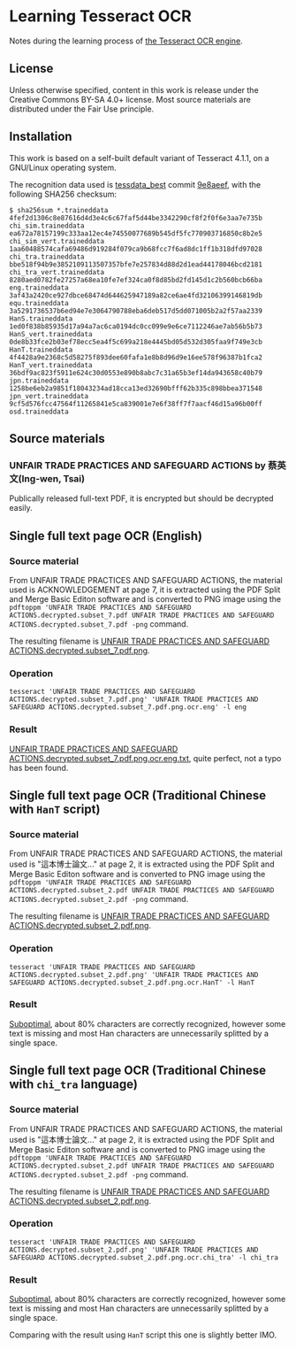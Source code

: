 # Learning Tesseract OCR

Notes during the learning process of [the Tesseract OCR engine](https://github.com/tesseract-ocr/tesseract).

## License

Unless otherwise specified, content in this work is release under the Creative Commons BY-SA 4.0+ license.  Most source materials are distributed under the Fair Use principle.

## Installation

This work is based on a self-built default variant of Tesseract 4.1.1, on a GNU/Linux operating system.

The recognition data used is [tessdata_best](https://github.com/tesseract-ocr/tessdata_best) commit [9e8aeef](https://github.com/tesseract-ocr/tessdata_best/commit/9e8aeef07ce8c4f6e6519577cee76363246bc6de), with the following SHA256 checksum:

```checksum
$ sha256sum *.traineddata
4fef2d1306c8e87616d4d3e4c6c67faf5d44be3342290cf8f2f0f6e3aa7e735b  chi_sim.traineddata
ea672a78157199c333aa12ec4e74550077689b545df5fc770903716850c8b2e5  chi_sim_vert.traineddata
1aa60488574cafa69486d919284f079ca9b68fcc7f6ad8dc1ff1b318dfd97028  chi_tra.traineddata
bbe518f94b9e3852109113507357bfe7e257834d88d2d1ead44178046bcd2181  chi_tra_vert.traineddata
8280aed0782fe27257a68ea10fe7ef324ca0f8d85bd2fd145d1c2b560bcb66ba  eng.traineddata
3af43a2420ce927dbce68474d644625947189a82ce6ae4fd32106399146819db  equ.traineddata
3a5291736537b6ed94e7e3064790788eba6deb517d5dd071005b2a2f57aa2339  HanS.traineddata
1ed0f838b85935d17a94a7ac6ca0194dc0cc099e9e6ce7112246ae7ab56b5b73  HanS_vert.traineddata
0de8b33fce2b03ef78ecc5ea4f5c699a218e4445bd05d532d305faa9f749e3cb  HanT.traineddata
4f4428a9e2368c5d58275f893dee60fafa1e8b8d96d9e16ee578f96387b1fca2  HanT_vert.traineddata
36bdf9ac823f5911e624c30d0553e890b8abc7c31a65b3ef14da943658c40b79  jpn.traineddata
1258be6eb2a9851f18043234ad18cca13ed32690bfff62b335c898bbea371548  jpn_vert.traineddata
9cf5d576fcc47564f11265841e5ca839001e7e6f38ff7f7aacf46d15a96b00ff  osd.traineddata

```

## Source materials

### UNFAIR TRADE PRACTICES AND SAFEGUARD ACTIONS by 蔡英文(Ing-wen, Tsai)

Publically released full-text PDF, it is encrypted but should be decrypted easily.

## Single full text page OCR (English)

### Source material

From UNFAIR TRADE PRACTICES AND SAFEGUARD ACTIONS, the material used is ACKNOWLEDGEMENT at page 7, it is extracted using the PDF Split and Merge Basic Editon software and is converted to PNG image using the `pdftoppm 'UNFAIR TRADE PRACTICES AND SAFEGUARD ACTIONS.decrypted.subset_7.pdf UNFAIR TRADE PRACTICES AND SAFEGUARD ACTIONS.decrypted.subset_7.pdf -png` command.

The resulting filename is [UNFAIR TRADE PRACTICES AND SAFEGUARD ACTIONS.decrypted.subset_7.pdf.png](<doc-assets/UNFAIR TRADE PRACTICES AND SAFEGUARD ACTIONS.decrypted.subset_7.pdf.png>).

### Operation

```shell
tesseract 'UNFAIR TRADE PRACTICES AND SAFEGUARD ACTIONS.decrypted.subset_7.pdf.png' 'UNFAIR TRADE PRACTICES AND SAFEGUARD ACTIONS.decrypted.subset_7.pdf.png.ocr.eng' -l eng
```

### Result

[UNFAIR TRADE PRACTICES AND SAFEGUARD ACTIONS.decrypted.subset_7.pdf.png.ocr.eng.txt](<doc-assets/UNFAIR TRADE PRACTICES AND SAFEGUARD ACTIONS.decrypted.subset_7.pdf.png.ocr.eng.txt>), quite perfect,  not a typo has been found.

## Single full text page OCR (Traditional Chinese with `HanT` script)

### Source material

From UNFAIR TRADE PRACTICES AND SAFEGUARD ACTIONS, the material used is "這本博士論文..." at page 2, it is extracted using the PDF Split and Merge Basic Editon software and is converted to PNG image using the `pdftoppm 'UNFAIR TRADE PRACTICES AND SAFEGUARD ACTIONS.decrypted.subset_2.pdf UNFAIR TRADE PRACTICES AND SAFEGUARD ACTIONS.decrypted.subset_2.pdf -png` command.

The resulting filename is [UNFAIR TRADE PRACTICES AND SAFEGUARD ACTIONS.decrypted.subset_2.pdf.png](<doc-assets/UNFAIR TRADE PRACTICES AND SAFEGUARD ACTIONS.decrypted.subset_2.pdf.png>).

### Operation

```shell
tesseract 'UNFAIR TRADE PRACTICES AND SAFEGUARD ACTIONS.decrypted.subset_2.pdf.png' 'UNFAIR TRADE PRACTICES AND SAFEGUARD ACTIONS.decrypted.subset_2.pdf.png.ocr.HanT' -l HanT
```

### Result

[Suboptimal](<doc-assets/UNFAIR TRADE PRACTICES AND SAFEGUARD ACTIONS.decrypted.subset_2.pdf.png.ocr.HanT.txt>), about 80% characters are correctly recognized, however some text is missing and most Han characters are unnecessarily splitted by a single space.

## Single full text page OCR (Traditional Chinese with `chi_tra` language)

### Source material

From UNFAIR TRADE PRACTICES AND SAFEGUARD ACTIONS, the material used is "這本博士論文..." at page 2, it is extracted using the PDF Split and Merge Basic Editon software and is converted to PNG image using the `pdftoppm 'UNFAIR TRADE PRACTICES AND SAFEGUARD ACTIONS.decrypted.subset_2.pdf UNFAIR TRADE PRACTICES AND SAFEGUARD ACTIONS.decrypted.subset_2.pdf -png` command.

The resulting filename is [UNFAIR TRADE PRACTICES AND SAFEGUARD ACTIONS.decrypted.subset_2.pdf.png](<doc-assets/UNFAIR TRADE PRACTICES AND SAFEGUARD ACTIONS.decrypted.subset_2.pdf.png>).

### Operation

```shell
tesseract 'UNFAIR TRADE PRACTICES AND SAFEGUARD ACTIONS.decrypted.subset_2.pdf.png' 'UNFAIR TRADE PRACTICES AND SAFEGUARD ACTIONS.decrypted.subset_2.pdf.png.ocr.chi_tra' -l chi_tra
```

### Result

[Suboptimal](<doc-assets/UNFAIR TRADE PRACTICES AND SAFEGUARD ACTIONS.decrypted.subset_2.pdf.png.ocr.chi_tra.txt>), about 80% characters are correctly recognized, however some text is missing and most Han characters are unnecessarily splitted by a single space.

Comparing with the result using `HanT` script this one is slightly better IMO.

